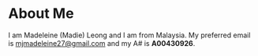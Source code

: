 # About Me

I am Madeleine (Madie) Leong and I am from Malaysia. My preferred email is mjmadeleine27@gmail.com and my A# is **A00430926**.
